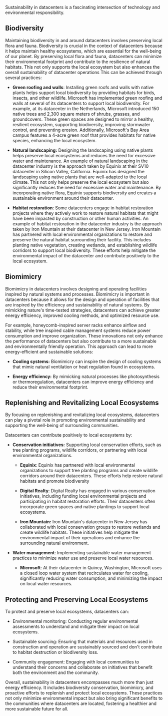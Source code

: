 Sustainability in datacenters is a fascinating intersection of technology and environmental responsibility.

## Biodiversity

Maintaining biodiversity in and around datacenters involves preserving local flora and fauna. Biodiversity is crucial in the context of datacenters because it helps maintain healthy ecosystems, which are essential for the well-being of our planet. By preserving local flora and fauna, datacenters can minimize their environmental footprint and contribute to the resilience of natural habitats. This not only supports the local ecosystem but also enhances the overall sustainability of datacenter operations This can be achieved through several practices:

- **Green roofing and walls**: Installing green roofs and walls with native plants helps support local biodiversity by providing habitats for birds, insects, and other wildlife. Microsoft has implemented green roofing and walls at several of its datacenters to support local biodiversity. For example, at its datacenter in the Netherlands, Microsoft introduced 150 native trees and 2,300 square meters of shrubs, grasses, and groundcovers. These green spaces are designed to mirror a healthy, resilient ecosystem, supporting biodiversity, improving stormwater control, and preventing erosion. Additionally, Microsoft's Bay Area campus features a 4-acre green roof that provides habitats for native species, enhancing the local ecosystem.

- **Natural landscaping:** Designing the landscaping using native plants helps preserve local ecosystems and reduces the need for excessive water and maintenance. An example of natural landscaping in the datacenter industry is the approach taken by Equinix at their SV10 datacenter in Silicon Valley, California. Equinix has designed the landscaping using native plants that are well-adapted to the local climate. This not only helps preserve the local ecosystem but also significantly reduces the need for excessive water and maintenance. By incorporating native flora, Equinix supports biodiversity and creates a sustainable environment around their datacenter.

- **Habitat restoration**: Some datacenters engage in habitat restoration projects where they actively work to restore natural habitats that might have been impacted by construction or other human activities. An example of habitat restoration in the datacenter industry is the approach taken by Iron Mountain at their datacenter in New Jersey. Iron Mountain has partnered with local environmental organizations to restore and preserve the natural habitat surrounding their facility. This includes planting native vegetation, creating wetlands, and establishing wildlife corridors to support local biodiversity. These efforts help mitigate the environmental impact of the datacenter and contribute positively to the local ecosystem.

## Biomimicry

Biomimicry in datacenters involves designing and operating facilities inspired by natural systems and processes. Biomimicry is important in datacenters because it allows for the design and operation of facilities that are inspired by the efficiency and sustainability of natural systems. By mimicking nature's time-tested strategies, datacenters can achieve greater energy efficiency, improved cooling methods, and optimized resource use. 

For example, honeycomb-inspired server racks enhance airflow and stability, while tree inspired cable management systems reduce power consumption and improve organization. These innovations not only enhance the performance of datacenters but also contribute to a more sustainable and environmentally friendly operation. This approach can lead to more energy-efficient and sustainable solutions:

- **Cooling systems:** Biomimicry can inspire the design of cooling systems that mimic natural ventilation or heat regulation found in ecosystems.

- **Energy efficiency:** By mimicking natural processes like photosynthesis or thermoregulation, datacenters can improve energy efficiency and reduce their environmental footprint.

## Replenishing and Revitalizing Local Ecosystems

By focusing on replenishing and revitalizing local ecosystems, datacenters can play a pivotal role in promoting environmental sustainability and supporting the well-being of surrounding communities.

Datacenters can contribute positively to local ecosystems by:

- **Conservation initiatives:** Supporting local conservation efforts, such as tree planting programs, wildlife corridors, or partnering with local environmental organizations.

  - **Equinix**: Equinix has partnered with local environmental organizations to support tree planting programs and create wildlife corridors around their datacenters. These efforts help restore natural habitats and promote biodiversity

  - **Digital Realty**: Digital Realty has engaged in various conservation initiatives, including funding local environmental projects and participating in habitat restoration efforts. Their datacenters often incorporate green spaces and native plantings to support local ecosystems.

  - **Iron Mountain:** Iron Mountain's datacenter in New Jersey has collaborated with local conservation groups to restore wetlands and create wildlife habitats. These initiatives help mitigate the environmental impact of their operations and enhance the surrounding natural environment.

- **Water management**: Implementing sustainable water management practices to minimize water use and preserve local water resources.

  - **Microsoft**: At their datacenter in Quincy, Washington, Microsoft uses a closed loop water system that recirculates water for cooling, significantly reducing water consumption, and minimizing the impact on local water resources.

## Protecting and Preserving Local Ecosystems

To protect and preserve local ecosystems, datacenters can: 

- Environmental monitoring: Conducting regular environmental assessments to understand and mitigate their impact on local ecosystems. 

- Sustainable sourcing: Ensuring that materials and resources used in construction and operation are sustainably sourced and don't contribute to habitat destruction or biodiversity loss.

- Community engagement: Engaging with local communities to understand their concerns and collaborate on initiatives that benefit both the environment and the community.

Overall, sustainability in datacenters encompasses much more than just energy efficiency. It includes biodiversity conservation, biomimicry, and proactive efforts to replenish and protect local ecosystems. These practices not only minimize environmental impact but also bring significant benefits to the communities where datacenters are located, fostering a healthier and more sustainable future for all.